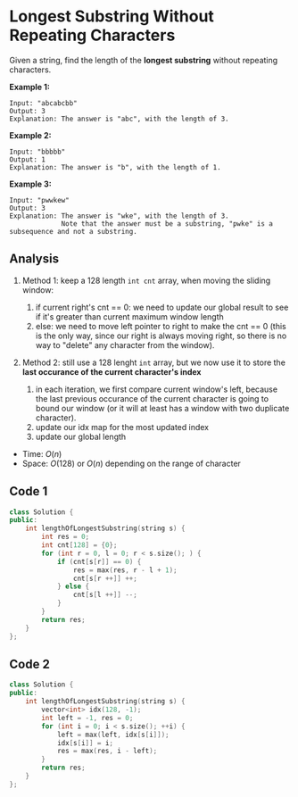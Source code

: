 # Longest Substring Without Repeating Characters

Given a string, find the length of the **longest substring** without repeating characters.

**Example 1:**

```
Input: "abcabcbb"
Output: 3 
Explanation: The answer is "abc", with the length of 3. 
```

**Example 2:**

```
Input: "bbbbb"
Output: 1
Explanation: The answer is "b", with the length of 1.
```

**Example 3:**

```
Input: "pwwkew"
Output: 3
Explanation: The answer is "wke", with the length of 3. 
             Note that the answer must be a substring, "pwke" is a subsequence and not a substring.
```

## Analysis

1. Method 1: keep a 128 length `int cnt` array, when moving the sliding window:
   1. if current right's cnt == 0: we need to update our global result to see if it's greater than current maximum window length
   2. else: we need to move left pointer to right to make the cnt == 0 (this is the only way, since our right is always moving right, so there is no way to "delete" any character from the window).

2. Method 2: still use a 128 lenght `int` array, but we now use it to store the **last occurance of the current character's index**
   1. in each iteration, we first compare current window's left, because the last previous occurance of the current character is going to bound our window (or it will at least has a window with two duplicate character).
   2.  update our idx map for the most updated index
   3. update our global length

* Time: $O(n)$
* Space: $O(128)$ or $O(n)$ depending on the range of character

## Code 1

```c++
class Solution {
public:
    int lengthOfLongestSubstring(string s) {
        int res = 0;
        int cnt[128] = {0};
        for (int r = 0, l = 0; r < s.size(); ) {
            if (cnt[s[r]] == 0) {
                res = max(res, r - l + 1);
                cnt[s[r ++]] ++;
            } else {
                cnt[s[l ++]] --;
            }
        }
        return res;
    }
};
```

## Code 2

```c++
class Solution {
public:
    int lengthOfLongestSubstring(string s) {
        vector<int> idx(128, -1);
        int left = -1, res = 0;
        for (int i = 0; i < s.size(); ++i) {
            left = max(left, idx[s[i]]);
            idx[s[i]] = i;
            res = max(res, i - left);
        }
        return res;
    }
};
```

